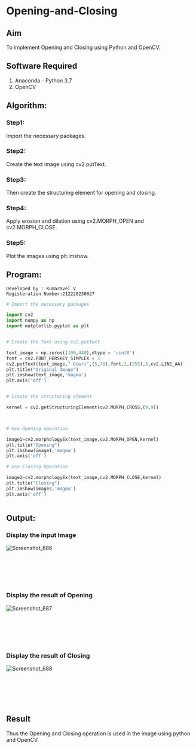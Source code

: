 # Opening-and-Closing

## Aim
To implement Opening and Closing using Python and OpenCV.

## Software Required
1. Anaconda - Python 3.7
2. OpenCV
## Algorithm:
### Step1:
Import the necessary packages.

### Step2:
Create the text image using cv2.putText.

### Step3:
Then create the structuring element for opening and closing.

### Step4:
Apply erosion and dilation using cv2.MORPH_OPEN and cv2.MORPH_CLOSE.

### Step5:
Plot the images using plt.imshow.

 
## Program:
```
Developed by : Kumaravel V
Registeration Number:212220230027
```

``` Python
# Import the necessary packages

import cv2
import numpy as np
import matplotlib.pyplot as plt


# Create the Text using cv2.putText

text_image = np.zeros((100,440),dtype = 'uint8')
font = cv2.FONT_HERSHEY_SIMPLEX = 3
cv2.putText(text_image," Gowri",(5,70),font,2,(255),5,cv2.LINE_AA)
plt.title("Original Image")
plt.imshow(text_image,'magma')
plt.axis('off')


# Create the structuring element

kernel = cv2.getStructuringElement(cv2.MORPH_CROSS,(9,9))



# Use Opening operation

image1=cv2.morphologyEx(text_image,cv2.MORPH_OPEN,kernel)
plt.title("Opening")
plt.imshow(image1,'magma')
plt.axis('off')

# Use Closing Operation

image2=cv2.morphologyEx(text_image,cv2.MORPH_CLOSE,kernel)
plt.title("Closing")
plt.imshow(image2,'magma')
plt.axis('off')



```
## Output:

### Display the input Image
![Screenshot_686](https://user-images.githubusercontent.com/75235455/170063650-3f388ad7-a570-4cf7-a9bb-8fe60db31ddd.png)
<br>
<br>
<br>
<br>
<br>
<br>

### Display the result of Opening
![Screenshot_687](https://user-images.githubusercontent.com/75235455/170063705-79e2ec19-d7bb-453a-b5ed-7cd7e144fd93.png)
<br>
<br>
<br>
<br>
<br>
<br>

### Display the result of Closing
![Screenshot_688](https://user-images.githubusercontent.com/75235455/170063757-a2480ef0-9a38-4a44-910e-e952acfbce55.png)
<br>
<br>
<br>
<br>
<br>
<br>

## Result
Thus the Opening and Closing operation is used in the image using python and OpenCV.
